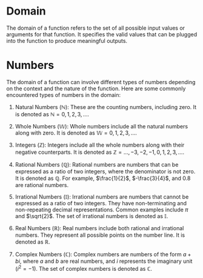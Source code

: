 

# Domain

The domain of a function refers to the set of all possible input values or arguments for that function. It specifies the valid values that can be plugged into the function to produce meaningful outputs.

# Numbers

The domain of a function can involve different types of numbers depending on the context and the nature of the function. Here are some commonly encountered types of numbers in the domain:

1.  Natural Numbers ($\mathbb{N}$): These are the counting numbers, including zero. It is denoted as $\mathbb{N} = {0, 1, 2, 3, \ldots}$.
    
2.  Whole Numbers ($\mathbb{W}$): Whole numbers include all the natural numbers along with zero. It is denoted as $\mathbb{W} = {0, 1, 2, 3, \ldots}$.
    
3.  Integers ($\mathbb{Z}$): Integers include all the whole numbers along with their negative counterparts. It is denoted as $\mathbb{Z} = {\ldots, -3, -2, -1, 0, 1, 2, 3, \ldots}$.
    
4.  Rational Numbers ($\mathbb{Q}$): Rational numbers are numbers that can be expressed as a ratio of two integers, where the denominator is not zero. It is denoted as $\mathbb{Q}$. For example, $\frac{1}{2}$, $-\frac{3}{4}$, and $0.8$ are rational numbers.
    
5.  Irrational Numbers ($\mathbb{I}$): Irrational numbers are numbers that cannot be expressed as a ratio of two integers. They have non-terminating and non-repeating decimal representations. Common examples include $\pi$ and $\sqrt{2}$. The set of irrational numbers is denoted as $\mathbb{I}$.
    
6.  Real Numbers ($\mathbb{R}$): Real numbers include both rational and irrational numbers. They represent all possible points on the number line. It is denoted as $\mathbb{R}$.
    
7.  Complex Numbers ($\mathbb{C}$): Complex numbers are numbers of the form $a + bi$, where $a$ and $b$ are real numbers, and $i$ represents the imaginary unit ($i^2 = -1$). The set of complex numbers is denoted as $\mathbb{C}$.



